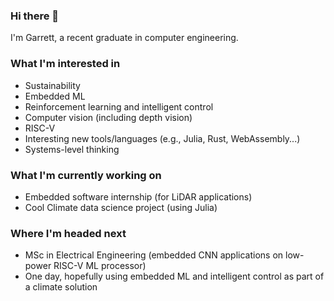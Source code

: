 ### Hi there 👋

I'm Garrett, a recent graduate in computer engineering.

### What I'm interested in
<!-- talk about interests, particularly technical -->
* Sustainability
* Embedded ML
* Reinforcement learning and intelligent control
* Computer vision (including depth vision)
* RISC-V
* Interesting new tools/languages (e.g., Julia, Rust, WebAssembly...)
* Systems-level thinking

### What I'm currently working on
<!-- talk about current projects, studies, goals -->
* Embedded software internship (for LiDAR applications)
* Cool Climate data science project (using Julia)

### Where I'm headed next
<!-- talk about upcoming job, grad school, projects, studies, long-term... -->
* MSc in Electrical Engineering (embedded CNN applications on low-power RISC-V ML processor)
* One day, hopefully using embedded ML and intelligent control as part of a climate solution
